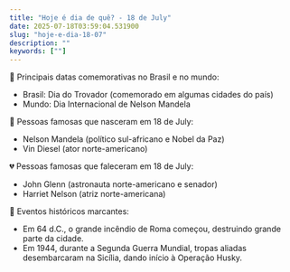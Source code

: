 ```yaml
---
title: "Hoje é dia de quê? - 18 de July"
date: 2025-07-18T03:59:04.531900
slug: "hoje-e-dia-18-07"
description: ""
keywords: [""]
---
```


🎉 Principais datas comemorativas no Brasil e no mundo:

- Brasil: Dia do Trovador (comemorado em algumas cidades do país)
- Mundo: Dia Internacional de Nelson Mandela

🌟 Pessoas famosas que nasceram em 18 de July:

- Nelson Mandela (político sul-africano e Nobel da Paz)
- Vin Diesel (ator norte-americano)

💔 Pessoas famosas que faleceram em 18 de July:

- John Glenn (astronauta norte-americano e senador)
- Harriet Nelson (atriz norte-americana)

📰 Eventos históricos marcantes:

- Em 64 d.C., o grande incêndio de Roma começou, destruindo grande parte da cidade.
- Em 1944, durante a Segunda Guerra Mundial, tropas aliadas desembarcaram na Sicília, dando início à Operação Husky.